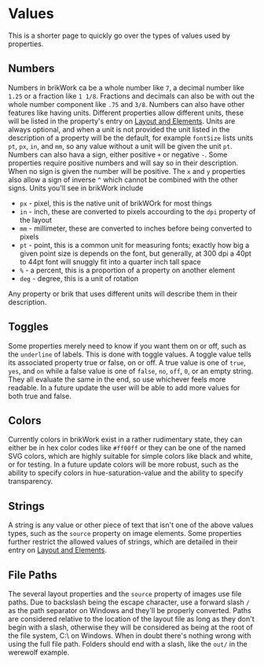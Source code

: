 # Values
This is a shorter page to quickly go over the types of values used by properties.

## Numbers

Numbers in brikWork ca be a whole number like `7`, a decimal number like `1.25` or a fraction like `1 1/8`. Fractions and decimals can also be with out the whole number component like `.75` and `3/8`. Numbers can also have other features like having units. Different properties allow different units, these will be listed in the property's entry on [Layout and Elements](../Layout-and-Elements/). Units are always optional, and when a unit is not provided the unit listed in the description of a property will be the default, for example `fontSize` lists units `pt`, `px`, `in`, and `mm`, so any value without a unit will be given the unit `pt`. Numbers can also hava a sign, either positive `+` or negative `-`. Some properties require positive numbers and will say so in their description. When no sign is given the number will be positive. The `x` and `y` properties also allow a sign of inverse `^` which cannot be combined with the other signs.
Units you'll see in brikWork include

 - `px` - pixel, this is the native unit of brikWOrk for most things
 - `in` - inch, these are converted to pixels accourding to the `dpi` property of the layout
 - `mm` - millimeter, these are converted to inches before being converted to pixels
 - `pt` - point, this is a common unit for measuring fonts; exactly how big a given point size is depends on the font, but generally, at 300 dpi a 40pt to 44pt font will snuggly fit into a quarter inch tall space
 - `%` - a percent, this is a proportion of a property on another element
 - `deg` - degree, this is a unit of rotation

Any property or brik that uses different units will describe them in their description.

## Toggles

Some properties merely need to know if you want them on or off, such as the `underline` of labels. This is done with toggle values. A toggle value tells its associated property true or false, on or off. A true value is one of `true`, `yes`, and `on` while a false value is one of `false`, `no`, `off`, `0`, or an empty string. They all evaluate the same in the end, so use whichever feels more readable. In a future update the user will be able to add more values for both true and false.

## Colors

Currently colors in brikWork exist in a rather rudimentary state, they can either be in hex color codes like `#ff00ff` or they can be one of the named SVG colors, which are highly suitable for simple colors like black and white, or for testing. In a future update colors will be more robust, such as the ability to specify colors in hue-saturation-value and the ability to specify transparency.

## Strings

A string is any value or other piece of text that isn't one of the above values types, such as the `source` property on image elements. Some properties further restrict the allowed values of strings, which are detailed in their entry on [Layout and Elements](../Layout-and-Elements/).

## File Paths

The several layout properties and the `source` property of images use file paths. Due to backslash being the escape character, use a forward slash `/` as the path separator on Windows and they'll be properly converted. Paths are considered relative to the location of the layout file as long as they don't begin with a slash, otherwise they will be considered as being at the root of the file system, C:\ on Windows. When in doubt there's nothing wrong with using the full file path. Folders should end with a slash, like the `out/` in the werewolf example.